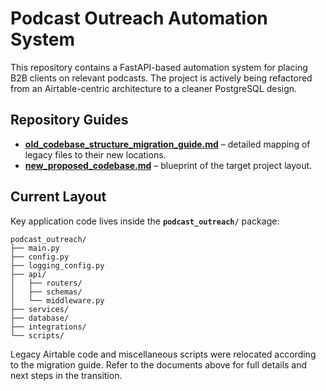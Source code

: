 # Podcast Outreach Automation System

This repository contains a FastAPI-based automation system for placing B2B clients on relevant podcasts. The project is actively being refactored from an Airtable-centric architecture to a cleaner PostgreSQL design.

## Repository Guides

- **[old_codebase_structure_migration_guide.md](old_codebase_structure_migration_guide.md)** – detailed mapping of legacy files to their new locations.
- **[new_proposed_codebase.md](new_proposed_codebase.md)** – blueprint of the target project layout.

## Current Layout

Key application code lives inside the **`podcast_outreach/`** package:

```
podcast_outreach/
├── main.py
├── config.py
├── logging_config.py
├── api/
│   ├── routers/
│   ├── schemas/
│   └── middleware.py
├── services/
├── database/
├── integrations/
└── scripts/
```

Legacy Airtable code and miscellaneous scripts were relocated according to the migration guide. Refer to the documents above for full details and next steps in the transition.

